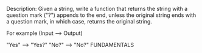 Description:
Given a string, write a function that returns the string with a question mark ("?") appends to the end, unless the original string ends with a question mark, in which case, returns the original string.

For example (Input --> Output)

"Yes" --> "Yes?" 
"No?" --> "No?"
FUNDAMENTALS